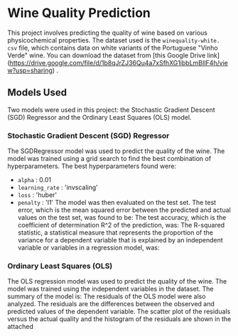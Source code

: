 
# Wine Quality Prediction
This project involves predicting the quality of wine based on various physicochemical properties. The dataset used is the `winequality-white.
csv` file, which contains data on white variants of the Portuguese "Vinho Verde" wine. You can download the dataset from [this Google Drive 
link]
(https://drive.google.com/file/d/1b8qJrZJ36Qu4a7xSfhXG1ibbLmBIlF4h/view?usp=sharing)
.
## Models Used
Two models were used in this project: the Stochastic Gradient Descent (SGD) Regressor and the Ordinary Least Squares (OLS) model.
### Stochastic Gradient Descent (SGD) Regressor
The SGDRegressor model was used to predict the quality of the wine. The model was trained using a grid search to find the best combination of 
hyperparameters. The best hyperparameters found were:
- `alpha`
: 0.01
- `learning_rate`
: 'invscaling'
- `loss`
: 'huber'
- `penalty`
: 'l1'
The model was then evaluated on the test set. The test error, which is the mean squared error between the predicted and actual values on the 
test set, was found to be: <insert test error here>
The test accuracy, which is the coefficient of determination R^2 of the prediction, was: <insert test accuracy here>
The R-squared statistic, a statistical measure that represents the proportion of the variance for a dependent variable that is explained by an 
independent variable or variables in a regression model, was: <insert R-squared statistic here>
### Ordinary Least Squares (OLS)
The OLS regression model was used to predict the quality of the wine. The model was trained using the independent variables in the dataset. 
The summary of the model is: <insert model summary here>
The residuals of the OLS model were also analyzed. The residuals are the differences between the observed and predicted values of the 
dependent variable. The scatter plot of the residuals versus the actual quality and the histogram of the residuals are shown in the attached 
